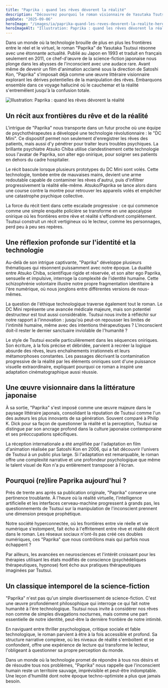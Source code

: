 ```yaml
---
title: "Paprika : quand les rêves dévorent la réalité"
description: "Découvrez pourquoi le roman visionnaire de Yasutaka Tsutsui sur la manipulation des rêves reste d'une troublante actualité à l'ère du numérique."
pubDate: "2025-09-06"
heroImage: "/images/ia/paprika-quand-les-reves-devorent-la-realite-hero/paprika-quand-les-reves-devorent-la-realite-hero.png"
heroImageAlt: "Illustration: Paprika : quand les rêves dévorent la réalité"
---
```


Dans un monde où la technologie brouille de plus en plus les frontières entre le réel et le virtuel, le roman "Paprika" de Yasutaka Tsutsui résonne avec une étonnante actualité. Publié au Japon en 1993 et traduit en français seulement en 2011, ce chef-d'œuvre de la science-fiction japonaise nous plonge dans les abysses de l'inconscient avec une audace rare. Avant même de devenir un film d'animation acclamé sous la direction de Satoshi Kon, "Paprika" s'imposait déjà comme une œuvre littéraire visionnaire explorant les dérives potentielles de la manipulation des rêves. Embarquons ensemble dans ce voyage halluciné où le cauchemar et la réalité s'entremêlent jusqu'à la confusion totale.


![Illustration: Paprika : quand les rêves dévorent la réalité](/images/ia/paprika-quand-les-reves-devorent-la-realite-inline/paprika-quand-les-reves-devorent-la-realite-inline.png)


## Un récit aux frontières du rêve et de la réalité

L'intrigue de "Paprika" nous transporte dans un futur proche où une équipe de psychothérapeutes a développé une technologie révolutionnaire : le "DC Mini". Ce dispositif permet non seulement d'enregistrer les rêves des patients, mais aussi d'y pénétrer pour traiter leurs troubles psychiques. La brillante psychiatre Atsuko Chiba utilise clandestinement cette technologie sous l'avatar de Paprika, son alter ego onirique, pour soigner ses patients en dehors du cadre hospitalier.

Le récit bascule lorsque plusieurs prototypes du DC Mini sont volés. Cette technologie, tombée entre de mauvaises mains, devient une arme redoutable capable de contaminer les rêves d'autrui, puis d'infiltrer progressivement la réalité elle-même. Atsuko/Paprika se lance alors dans une course contre la montre pour retrouver les appareils volés et empêcher une catastrophe psychique collective.

La force du récit tient dans cette escalade progressive : ce qui commence comme une simple enquête policière se transforme en une apocalypse onirique où les frontières entre rêve et réalité s'effondrent complètement. Tsutsui construit un récit vertigineux où le lecteur, comme les personnages, perd peu à peu ses repères.

## Une réflexion profonde sur l'identité et la technologie

Au-delà de son intrigue captivante, "Paprika" développe plusieurs thématiques qui résonnent puissamment avec notre époque. La dualité entre Atsuko Chiba, scientifique rigide et réservée, et son alter ego Paprika, sensuelle et impulsive, interroge la complexité de l'identité humaine. Cette schizophrénie volontaire illustre notre propre fragmentation identitaire à l'ère numérique, où nous jonglons entre différentes versions de nous-mêmes.

La question de l'éthique technologique traverse également tout le roman. Le DC Mini représente une avancée médicale majeure, mais son potentiel destructeur est tout aussi considérable. Tsutsui nous invite à réfléchir sur notre rapport à l'innovation : jusqu'où peut-on repousser les limites de l'intimité humaine, même avec des intentions thérapeutiques ? L'inconscient doit-il rester le dernier sanctuaire inviolable de l'humanité ?

Le style de Tsutsui excelle particulièrement dans les séquences oniriques. Son écriture, à la fois précise et débridée, parvient à recréer la logique absurde des rêves, leurs enchaînements irrationnels et leurs métamorphoses constantes. Les passages décrivant la contamination progressive de la réalité par les éléments oniriques sont d'une puissance visuelle extraordinaire, expliquant pourquoi ce roman a inspiré une adaptation cinématographique aussi réussie.

## Une œuvre visionnaire dans la littérature japonaise

À sa sortie, "Paprika" s'est imposé comme une œuvre majeure dans le paysage littéraire japonais, consolidant la réputation de Tsutsui comme l'un des auteurs les plus innovants de sa génération. Souvent comparé à Philip K. Dick pour sa façon de questionner la réalité et la perception, Tsutsui se distingue par son ancrage profond dans la culture japonaise contemporaine et ses préoccupations spécifiques.

La réception internationale a été amplifiée par l'adaptation en film d'animation réalisée par Satoshi Kon en 2006, qui a fait découvrir l'univers de Tsutsui à un public plus large. Si l'adaptation est remarquable, le roman offre une complexité narrative et une profondeur psychologique que même le talent visuel de Kon n'a pu entièrement transposer à l'écran.

## Pourquoi (re)lire Paprika aujourd'hui ?

Près de trente ans après sa publication originale, "Paprika" conserve une pertinence troublante. À l'heure où la réalité virtuelle, l'intelligence artificielle et les interfaces cerveau-machine progressent à grands pas, les questionnements de Tsutsui sur la manipulation de l'inconscient prennent une dimension presque prophétique.

Notre société hyperconnectée, où les frontières entre vie réelle et vie numérique s'estompent, fait écho à l'effritement entre rêve et réalité décrit dans le roman. Les réseaux sociaux n'ont-ils pas créé ces doubles numériques, ces "Paprika" que nous contrôlons mais qui parfois nous échappent ?

Par ailleurs, les avancées en neurosciences et l'intérêt croissant pour les thérapies utilisant les états modifiés de conscience (psychédéliques thérapeutiques, hypnose) font écho aux pratiques thérapeutiques imaginées par Tsutsui.

## Un classique intemporel de la science-fiction

"Paprika" n'est pas qu'un simple divertissement de science-fiction. C'est une œuvre profondément philosophique qui interroge ce qui fait notre humanité à l'ère technologique. Tsutsui nous invite à considérer nos rêves non comme de simples divagations nocturnes, mais comme une part essentielle de notre identité, peut-être la dernière frontière de notre intimité.

En naviguant entre thriller psychologique, critique sociale et fable technologique, le roman parvient à être à la fois accessible et profond. Sa structure narrative complexe, où les niveaux de réalité s'emboîtent et se confondent, offre une expérience de lecture qui transforme le lecteur, l'obligeant à questionner sa propre perception du monde.

Dans un monde où la technologie promet de répondre à tous nos désirs et de résoudre tous nos problèmes, "Paprika" nous rappelle que l'inconscient humain reste un territoire sauvage, imprévisible et peut-être indomptable. Une leçon d'humilité dont notre époque techno-optimiste a plus que jamais besoin.